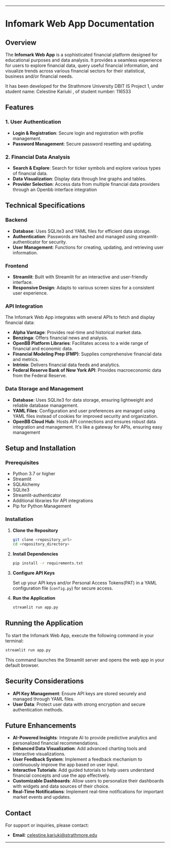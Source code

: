 
---

# Infomark Web App Documentation

## Overview

The **Infomark Web App** is a sophisticated financial platform designed for educational purposes and data analysis. It provides a seamless experience for users to explore financial data, query useful financial information, and visualize trends across various financial sectors for their statistical, business and/or financial needs.

It has been developed for the Strathmore University DBIT IS Project 1, under student name: Celestine Kariuki , of student number: 116533

## Features

### 1. User Authentication

- **Login & Registration**: Secure login and registration with profile management.
- **Password Management**: Secure password resetting and updating.

### 2. Financial Data Analysis

- **Search & Explore**: Search for ticker symbols and explore various types of financial data.
- **Data Visualization**: Display data through line graphs and tables.
- **Provider Selection**: Access data from multiple financial data providers through an Openbb interface integration

## Technical Specifications

### Backend

- **Database**: Uses SQLite3 and YAML files for efficient data storage.
- **Authentication**: Passwords are hashed and managed using streamlit-authenticator for security.
- **User Management**: Functions for creating, updating, and retrieving user information.

### Frontend

- **Streamlit**: Built with Streamlit for an interactive and user-friendly interface.
- **Responsive Design**: Adapts to various screen sizes for a consistent user experience.

### API Integration

The Infomark Web App integrates with several APIs to fetch and display financial data:

- **Alpha Vantage**: Provides real-time and historical market data.
- **Benzinga**: Offers financial news and analysis.
- **OpenBB Platform Libraries**: Facilitates access to a wide range of financial and economic data.
- **Financial Modeling Prep (FMP)**: Supplies comprehensive financial data and metrics.
- **Intrinio**: Delivers financial data feeds and analytics.
- **Federal Reserve Bank of New York API**: Provides macroeconomic data from the Federal Reserve.

### Data Storage and Management

- **Database**: Uses SQLite3 for data storage, ensuring lightweight and reliable database management.
- **YAML Files**: Configuration and user preferences are managed using YAML files instead of cookies for improved security and organization.
- **OpenBB Cloud Hub**: Hosts API connections and ensures robust data integration and management. It's like a gateway for APIs, ensuring easy management

## Setup and Installation

### Prerequisites

- Python 3.7 or higher
- Streamlit
- SQLAlchemy
- SQLite3
- Streamlit-authenticator
- Additional libraries for API integrations
- Pip for Python Management

### Installation

1. **Clone the Repository**

   ```bash
   git clone <repository_url>
   cd <repository_directory>
   ```

2. **Install Dependencies**

   ```bash
   pip install -r requirements.txt
   ```

3. **Configure API Keys**

   Set up your API keys and/or Personal Access Tokens(PAT) in a YAML configuration file (`config.py`) for secure access.

4. **Run the Application**

   ```bash
   streamlit run app.py
   ```

## Running the Application

To start the Infomark Web App, execute the following command in your terminal:

```bash
streamlit run app.py
```

This command launches the Streamlit server and opens the web app in your default browser.

## Security Considerations

- **API Key Management**: Ensure API keys are stored securely and managed through YAML files.
- **User Data**: Protect user data with strong encryption and secure authentication methods.

## Future Enhancements

- **AI-Powered Insights**: Integrate AI to provide predictive analytics and personalized financial recommendations.
- **Enhanced Data Visualization**: Add advanced charting tools and interactive visualizations.
- **User Feedback System**: Implement a feedback mechanism to continuously improve the app based on user input.
- **Interactive Tutorials**: Add guided tutorials to help users understand financial concepts and use the app effectively.
- **Customizable Dashboards**: Allow users to personalize their dashboards with widgets and data sources of their choice.
- **Real-Time Notifications**: Implement real-time notifications for important market events and updates.

## Contact

For support or inquiries, please contact:

- **Email**: celestine.kariuki@strathmore.edu

---
